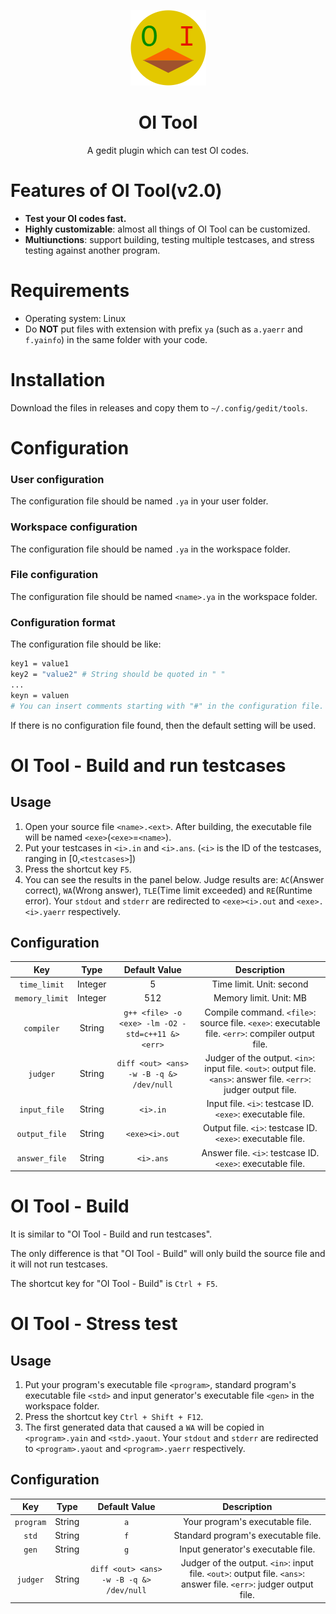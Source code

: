 <p align="center"><img src="oitool.png"></p>

<h1 align="center">OI Tool</h1>

<p align="center">A gedit plugin which can test OI codes.</p>

# Features of OI Tool(v2.0)

- **Test your OI codes fast.**
- **Highly customizable**: almost all things of OI Tool can be customized.
- **Multiunctions**: support building, testing multiple testcases, and stress testing against another program.

# Requirements

- Operating system: Linux
- Do **NOT** put files with extension with prefix `ya` (such as `a.yaerr` and `f.yainfo`) in the same folder with your code.

# Installation

Download the files in releases and copy them to `~/.config/gedit/tools`.

# Configuration

### User configuration

The configuration file should be named `.ya` in your user folder. 

### Workspace configuration

The configuration file should be named `.ya` in the workspace folder. 

### File configuration

The configuration file should be named `<name>.ya` in the workspace folder. 

### Configuration format

The configuration file should be like:

```sh
key1 = value1
key2 = "value2" # String should be quoted in " "
...
keyn = valuen
# You can insert comments starting with "#" in the configuration file.
```

If there is no configuration file found, then the default setting will be used.

# OI Tool - Build and run testcases

## Usage

1. Open your source file `<name>.<ext>`. After building, the executable file will be named `<exe>`(`<exe>`=`<name>`).
2. Put your testcases in `<i>.in` and `<i>.ans`. (`<i>` is the ID of the testcases, ranging in [0,`<testcases>`])
3. Press the shortcut key `F5`.
4. You can see the results in the panel below.
   Judge results are: `AC`(Answer correct), `WA`(Wrong answer), `TLE`(Time limit exceeded) and `RE`(Runtime error).
   Your `stdout` and `stderr` are redirected to `<exe><i>.out` and `<exe>.<i>.yaerr` respectively.

## Configuration

| Key | Type | Default Value | Description |
|:-:|:-:|:-:|:-:|
| `time_limit` | Integer | 5 | Time limit. Unit: second |
| `memory_limit` | Integer | 512 | Memory limit. Unit: MB |
| `compiler` | String | `g++ <file> -o <exe> -lm -O2 -std=c++11 &> <err>` | Compile command. `<file>`: source file. `<exe>`: executable file. `<err>`: compiler output file. |
| `judger` | String | `diff <out> <ans> -w -B -q &> /dev/null` | Judger of the output. `<in>`: input file. `<out>`: output file. `<ans>`: answer file. `<err>`: judger output file. |
| `input_file` | String | `<i>.in` | Input file. `<i>`: testcase ID. `<exe>`: executable file. |
| `output_file` | String | `<exe><i>.out` | Output file. `<i>`: testcase ID. `<exe>`: executable file. |
| `answer_file` | String | `<i>.ans` | Answer file. `<i>`: testcase ID. `<exe>`: executable file. |

# OI Tool - Build

It is similar to "OI Tool - Build and run testcases".

The only difference is that "OI Tool - Build" will only build the source file and it will not run testcases.

The shortcut key for "OI Tool - Build" is `Ctrl + F5`.

# OI Tool - Stress test

## Usage

1. Put your program's executable file `<program>`, standard program's executable file `<std>` and input generator's executable file `<gen>` in the workspace folder.
2. Press the shortcut key `Ctrl + Shift + F12`.
3. The first generated data that caused a `WA` will be copied in `<program>.yain` and `<std>.yaout`.
   Your `stdout` and `stderr` are redirected to `<program>.yaout` and `<program>.yaerr` respectively.

## Configuration

| Key | Type | Default Value | Description |
|:-:|:-:|:-:|:-:|
| `program` | String | `a` | Your program's executable file. |
| `std` | String | `f` | Standard program's executable file. |
| `gen` | String | `g` | Input generator's executable file. |
| `judger` | String | `diff <out> <ans> -w -B -q &> /dev/null` | Judger of the output. `<in>`: input file. `<out>`: output file. `<ans>`: answer file. `<err>`: judger output file. |